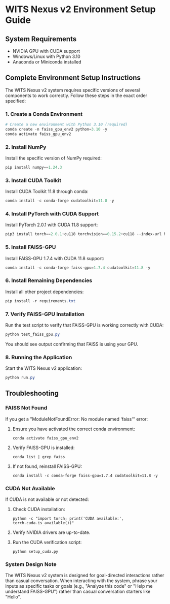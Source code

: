 # WITS Nexus v2 Environment Setup Guide

## System Requirements

- NVIDIA GPU with CUDA support
- Windows/Linux with Python 3.10
- Anaconda or Miniconda installed

## Complete Environment Setup Instructions

The WITS Nexus v2 system requires specific versions of several components to work correctly. Follow these steps in the exact order specified:

### 1. Create a Conda Environment

```powershell
# Create a new environment with Python 3.10 (required)
conda create -n faiss_gpu_env2 python=3.10 -y
conda activate faiss_gpu_env2
```

### 2. Install NumPy

Install the specific version of NumPy required:

```powershell
pip install numpy==1.24.3
```

### 3. Install CUDA Toolkit

Install CUDA Toolkit 11.8 through conda:

```powershell
conda install -c conda-forge cudatoolkit=11.8 -y
```

### 4. Install PyTorch with CUDA Support

Install PyTorch 2.0.1 with CUDA 11.8 support:

```powershell
pip3 install torch==2.0.1+cu118 torchvision==0.15.2+cu118 --index-url https://download.pytorch.org/whl/cu118
```

### 5. Install FAISS-GPU

Install FAISS-GPU 1.7.4 with CUDA 11.8 support:

```powershell
conda install -c conda-forge faiss-gpu=1.7.4 cudatoolkit=11.8 -y
```

### 6. Install Remaining Dependencies

Install all other project dependencies:

```powershell
pip install -r requirements.txt
```

### 7. Verify FAISS-GPU Installation

Run the test script to verify that FAISS-GPU is working correctly with CUDA:

```powershell
python test_faiss_gpu.py
```

You should see output confirming that FAISS is using your GPU.

### 8. Running the Application

Start the WITS Nexus v2 application:

```powershell
python run.py
```

## Troubleshooting

### FAISS Not Found

If you get a "ModuleNotFoundError: No module named 'faiss'" error:

1. Ensure you have activated the correct conda environment:
   ```
   conda activate faiss_gpu_env2
   ```

2. Verify FAISS-GPU is installed:
   ```
   conda list | grep faiss
   ```

3. If not found, reinstall FAISS-GPU:
   ```
   conda install -c conda-forge faiss-gpu=1.7.4 cudatoolkit=11.8 -y
   ```

### CUDA Not Available

If CUDA is not available or not detected:

1. Check CUDA installation:
   ```
   python -c "import torch; print('CUDA available:', torch.cuda.is_available())"
   ```

2. Verify NVIDIA drivers are up-to-date.

3. Run the CUDA verification script:
   ```
   python setup_cuda.py
   ```

### System Design Note

The WITS Nexus v2 system is designed for goal-directed interactions rather than casual conversation. When interacting with the system, phrase your inputs as specific tasks or goals (e.g., "Analyze this code" or "Help me understand FAISS-GPU") rather than casual conversation starters like "Hello".

